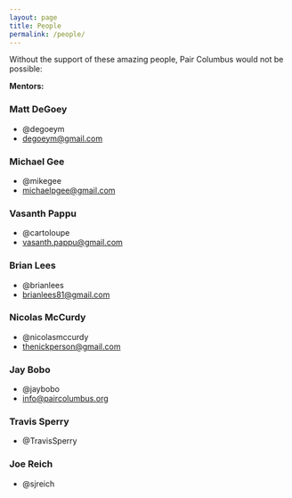 ```yaml
---
layout: page
title: People
permalink: /people/
---
```


Without the support of these amazing people, Pair Columbus would not be possible:

__Mentors:__

### Matt DeGoey
- @degoeym
- degoeym@gmail.com

### Michael Gee
- @mikegee
- michaelpgee@gmail.com

### Vasanth Pappu
- @cartoloupe
- vasanth.pappu@gmail.com

### Brian Lees
- @brianlees
- brianlees81@gmail.com

### Nicolas McCurdy
- @nicolasmccurdy
- thenickperson@gmail.com

### Jay Bobo
- @jaybobo
- info@paircolumbus.org

### Travis Sperry
- @TravisSperry

### Joe Reich
- @sjreich
